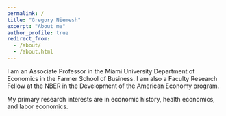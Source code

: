 ```yaml
---
permalink: /
title: "Gregory Niemesh"
excerpt: "About me"
author_profile: true
redirect_from: 
  - /about/
  - /about.html
---
```


I am an Associate Professor in the Miami University Department of Economics in the Farmer School of Business. I am also a Faculty Research Fellow at the NBER in the Development of the American Economy program.

My primary research interests are in economic history, health economics, and labor economics.
